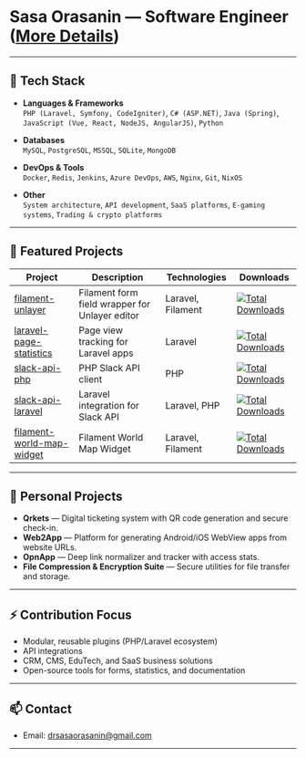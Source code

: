 # Sasa Orasanin — Software Engineer ([More Details](https://sasaorasanin.github.io))

---

## 🚀 Tech Stack

- **Languages & Frameworks**  
  `PHP (Laravel, Symfony, CodeIgniter)`, `C# (ASP.NET)`, `Java (Spring)`, `JavaScript (Vue, React, NodeJS, AngularJS)`, `Python`

- **Databases**  
  `MySQL`, `PostgreSQL`, `MSSQL`, `SQLite`, `MongoDB`

- **DevOps & Tools**  
  `Docker`, `Redis`, `Jenkins`, `Azure DevOps`, `AWS`, `Nginx`, `Git`, `NixOS`

- **Other**  
  `System architecture`, `API development`, `SaaS platforms`, `E-gaming systems`, `Trading & crypto platforms`

---

## 🧩 Featured Projects

| Project | Description | Technologies | Downloads |
|----------|-------------|--------------|-----------|
| [filament-unlayer](https://github.com/sasaorasanin/filament-unlayer) | Filament form field wrapper for Unlayer editor | Laravel, Filament | [![Total Downloads](https://img.shields.io/packagist/dt/InfinityXTech/filament-unlayer.svg?style=flat-square)](https://packagist.org/packages/InfinityXTech/filament-unlayer) |
| [laravel-page-statistics](https://github.com/sasaorasanin/laravel-page-statistics) | Page view tracking for Laravel apps | Laravel | [![Total Downloads](https://img.shields.io/packagist/dt/InfinityXTech/laravel-page-statistics.svg?style=flat-square)](https://packagist.org/packages/InfinityXTech/laravel-page-statistics) |
| [slack-api-php](https://github.com/sasaorasanin/slack-api-php) | PHP Slack API client | PHP | [![Total Downloads](https://img.shields.io/packagist/dt/InfinityXTech/slack-api-php.svg?style=flat-square)](https://packagist.org/packages/InfinityXTech/slack-api-php) |
| [slack-api-laravel](https://github.com/sasaorasanin/slack-api-laravel) | Laravel integration for Slack API | Laravel, PHP | [![Total Downloads](https://img.shields.io/packagist/dt/InfinityXTech/slack-api-laravel.svg?style=flat-square)](https://packagist.org/packages/InfinityXTech/slack-api-laravel) |
| [filament-world-map-widget](https://github.com/sasaorasanin/filament-world-map-widget) | Filament World Map Widget | Laravel, Filament | [![Total Downloads](https://img.shields.io/packagist/dt/InfinityXTech/filament-world-map-widget.svg?style=flat-square)](https://packagist.org/packages/InfinityXTech/filament-world-map-widget) |

---

## 🌟 Personal Projects

- **Qrkets** — Digital ticketing system with QR code generation and secure check-in.
- **Web2App** — Platform for generating Android/iOS WebView apps from website URLs.
- **OpnApp** — Deep link normalizer and tracker with access stats.
- **File Compression & Encryption Suite** — Secure utilities for file transfer and storage.

---

## ⚡ Contribution Focus
- Modular, reusable plugins (PHP/Laravel ecosystem)
- API integrations
- CRM, CMS, EduTech, and SaaS business solutions
- Open-source tools for forms, statistics, and documentation

---

## 📫 Contact
- Email: [drsasaorasanin@gmail.com](mailto:drsasaorasanin@gmail.com)

---
